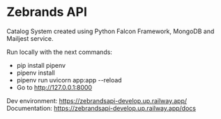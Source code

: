 
# Zebrands API
Catalog System created using Python Falcon Framework, MongoDB and Mailjest service.

Run locally with the next commands:
- pip install pipenv
- pipenv install
- pipenv run uvicorn app:app --reload
- Go to http://127.0.0.1:8000

Dev environment: https://zebrandsapi-develop.up.railway.app/
Documentation: https://zebrandsapi-develop.up.railway.app/docs
